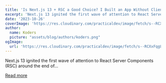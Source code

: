 ```yaml
---
title: 'Is Next.js 13 + RSC a Good Choice? I Built an App Without Client-Side Javascript to Find Out'
excerpt: 'Next.js 13 ignited the first wave of attention to React Server Components (RSC) around the end of...'
date: '2023-10-26'
coverImage: 'https://res.cloudinary.com/practicaldev/image/fetch/s--RCXxFqgL--/c_imagga_scale,f_auto,fl_progressive,h_420,q_auto,w_1000/https://dev-to-uploads.s3.amazonaws.com/uploads/articles/mbq46er6cey83694bl20.png'
author:
  name: Koders
  picture: "assets/blog/authors/koders.png"
ogImage:
  url: 'https://res.cloudinary.com/practicaldev/image/fetch/s--RCXxFqgL--/c_imagga_scale,f_auto,fl_progressive,h_420,q_auto,w_1000/https://dev-to-uploads.s3.amazonaws.com/uploads/articles/mbq46er6cey83694bl20.png'
---
```


Next.js 13 ignited the first wave of attention to React Server Components (RSC) around the end of...

[Read more](https://dev.to/zenstack/is-nextjs-13-rsc-a-good-choice-i-built-an-app-without-client-side-javascript-to-find-out-hik)
